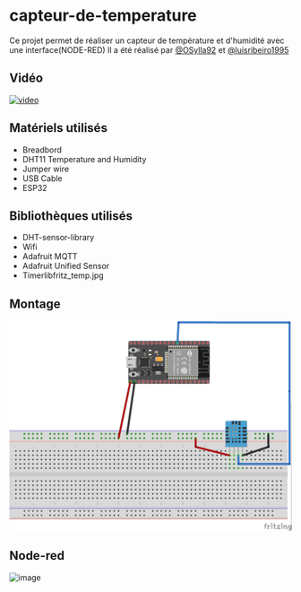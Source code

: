 # capteur-de-temperature
 
 Ce projet permet de réaliser un capteur de température et d'humidité avec une interface(NODE-RED)
 Il a été réalisé par [@OSylla92](https://github.com/OSylla92) et [@luisribeiro1995](https://github.com/LuisRibeiro1995)
 
 ## Vidéo 
 
 [![video](https://img.youtube.com/vi/DZRN9IsLjPY/0.jpg)](https://youtu.be/DZRN9IsLjPY)
 
 ## Matériels utilisés
 + Breadbord
 + DHT11 Temperature and Humidity
 + Jumper wire
 + USB Cable 
 + ESP32
 
## Bibliothèques utilisés

 + DHT-sensor-library
 + Wifi
 + Adafruit MQTT
 + Adafruit Unified Sensor
 + Timerlibfritz_temp.jpg

## **Montage**
![schema : ](fritz_temp.jpg)

## Node-red
![image](node-red.jpg)
